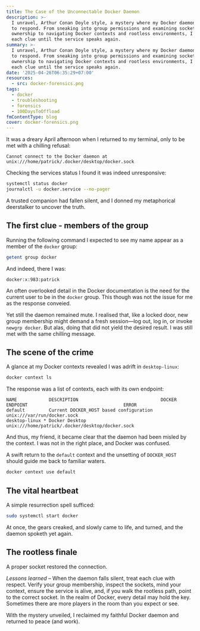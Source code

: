 ```yaml
---
title: The Case of the Unconnectable Docker Daemon
description: >-
  I unravel, Arthur Conan Doyle style, a mystery where my Docker daemon refuses
  to respond. From sneaking into group permissions and examining socket
  ownership to navigating Docker contexts and rootless environments, I follow
  each clue until the service speaks again.
summary: >-
  I unravel, Arthur Conan Doyle style, a mystery where my Docker daemon refuses
  to respond. From sneaking into group permissions and examining socket
  ownership to navigating Docker contexts and rootless environments, I follow
  each clue until the service speaks again.
date: '2025-04-26T06:35:29+07:00'
resources:
  - src: docker-forensics.png
tags:
  - docker
  - troubleshooting
  - forensics
  - 100DaysToOffload
fmContentType: blog
cover: docker-forensics.png
---
```


It was a dreary April afternoon when I returned to my terminal, only to be met with a chilling refusal:

```plaintext
Cannot connect to the Docker daemon at unix:///home/patrick/.docker/desktop/docker.sock
```

Checking the services status I found it was indeed unresponsive:

```bash
systemctl status docker
journalctl -u docker.service --no-pager
```

A trusted companion had fallen silent, and I donned my metaphorical deerstalker to uncover the truth.

## The first clue - members of the group

Running the following command I expected to see my name appear as a member of the `docker` group:

```bash
getent group docker
```

And indeed, there I was:

```plaintext
docker:x:983:patrick
```

An often overlooked detail in the Docker documentation is the need for the current user to be in the `docker` group. This though was not the issue for me as the response conveied.

Yet still the daemon remained mute. I realised that, like a locked door, new group membership might demand a fresh session—log out, log in, or invoke `newgrp docker`. But alas, doing that did not yield the desired result. I was still met with the same chilling message.

## The scene of the crime

A glance at my Docker contexts revealed I was adrift in `desktop-linux`:

```bash
docker context ls
```

The response was a list of contexts, each with its own endpoint:

```plaintext
NAME            DESCRIPTION                               DOCKER ENDPOINT                                    ERROR
default         Current DOCKER_HOST based configuration   unix:///var/run/docker.sock                        
desktop-linux * Docker Desktop                            unix:///home/patrick/.docker/desktop/docker.sock   
```

And thus, my friend, it became clear that the daemon had been misled by the context. I was not in the right place, and Docker was confused.

A swift return to the `default` context and the unsetting of `DOCKER_HOST` should guide me back to familiar waters.

```bash
docker context use default
```

## The vital heartbeat

A simple resurrection spell sufficed:

```bash
sudo systemctl start docker
```

At once, the gears creaked, and slowly came to life, and turned, and the daemon spoketh yet again.

## The rootless finale

A proper socket restored the connection.

*Lessons learned* – When the daemon falls silent, treat each clue with respect. Verify your group membership, inspect the sockets, mind your context, ensure the service is alive, and, if you walk the rootless path, point to the correct socket. In the realm of Docker, every detail may hold the key. Sometimes there are more players in the room than you expect or see.

With the mystery unveiled, I reclaimed my faithful Docker daemon and returned to peace (and work).
